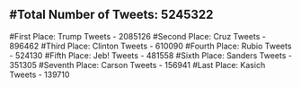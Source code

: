 #Total Number of Tweets: 5245322 
---
#First Place: Trump Tweets - 2085126
#Second Place: Cruz Tweets - 896462
#Third Place: Clinton Tweets - 610090
#Fourth Place: Rubio Tweets - 524130
#Fifth Place: Jeb! Tweets - 481558
#Sixth Place: Sanders Tweets - 351305
#Seventh Place: Carson Tweets - 156941
#Last Place: Kasich Tweets - 139710
